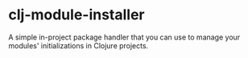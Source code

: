 # clj-module-installer
A simple in-project package handler that you can use to manage your modules' initializations in Clojure projects.
